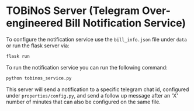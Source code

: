 # TOBiNoS Server (Telegram Over-engineered Bill Notification Service)

To configure the notification service use the `bill_info.json` file under `data` or run the flask server via:

```bash
flask run
```

To run the notification service you can run the following command:

```bash
python tobinos_service.py
```

This server will send a notification to a specific telegram chat id, configured under `properties/config.py`, and send a follow up message after an 'X' number of minutes that can also be configured on the same file.
